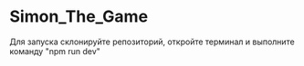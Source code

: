 # Simon_The_Game
Для запуска склонируйте репозиторий, откройте терминал и выполните команду "npm run dev"
